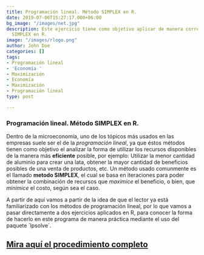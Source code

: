 ```yaml
---
title: Programación lineal. Método SIMPLEX en R.
date: 2019-07-06T15:27:17.000+06:00
bg_image: "/images/net.jpg"
description: Este ejercicio tiene como objetivo aplicar de manera correcta el método
  SIMPLEX en R.
image: "/images/rlogo.png"
author: John Doe
categories: []
tags:
- Programación lineal
- 'Economía '
- Maximización
- Economía
- Maximización
- Programación lineal
type: post

---
```

### Programación lineal. Método SIMPLEX en R.

Dentro de la microeconomía, uno de los tópicos más usados en las empresas suele ser el de la _programación lineal_, ya que éstos métodos tienen como objetivo el analizar la forma de utilizar los recursos disponibles de la manera más **eficiente** posible, por ejemplo: Utilizar la menor cantidad de aluminio para crear una lata, obtener la mayor cantidad de beneficios posibles de una venta de productos, etc. Un método usado comunmente es el llamado **metodo SIMPLEX**, el cual se basa en iteraciones para poder obtener la combinación de recursos que _maximice_ el beneficio, o bien, que _minimice_ el costo, según sea el caso.

A partir de aquí vamos a partir de la idea de que el lector ya está familiarizado con los métodos de programación lineal, por lo que vamos a pasar directamente a dos ejercicios aplicados en R, para conocer la forma de hacerlo en este programa de manera práctica mediante el uso del paquete ´lpsolve´.

## [Mira aquí el procedimiento completo](https://rpubs.com/Jorge_981222/simplex "Procedimiento")  